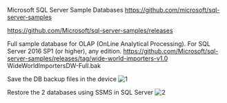 
Microsoft SQL Server Sample Databases
https://github.com/microsoft/sql-server-samples

https://github.com/Microsoft/sql-server-samples/releases

Full sample database for OLAP (OnLine Analytical Processing). For SQL Server 2016 SP1 (or higher), any edition.
https://github.com/Microsoft/sql-server-samples/releases/tag/wide-world-importers-v1.0
WideWorldImportersDW-Full.bak 

Save the DB backup files in the device
![1](https://github.com/arpit-mittal-ds/Data-Architect/assets/68102477/62d43540-a416-4d3a-95ef-85d7b84f0331)

Restore the 2 databases using SSMS in SQL Server
![2](https://github.com/arpit-mittal-ds/Data-Architect/assets/68102477/69198d22-b7c2-4722-9466-e0b214eefe5f)





